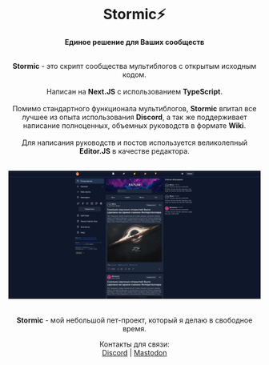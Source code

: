 <div align="center">
  <br>
  <h1>Stormic⚡</h1>
  <strong>Единое решение для Ваших сообществ</strong>
  <br/>
  <br/>
   <p align="center">
   <strong>Stormic</strong> - это скрипт сообщества мультиблогов с открытым исходным кодом.
  <br/>
  <br/>
   Написан на <strong>Next.JS</strong> с использованием <strong>TypeScript</strong>.
  <br/>
  <br/>
   Помимо стандартного функционала мультиблогов, <strong>Stormic</strong> впитал все лучшее из опыта использования <strong>Discord</strong>, а так же поддерживает написание полноценных, объемных руководств в формате <strong>Wiki</strong>.
   <br/>
   <br/>
   Для написания руководств и постов используется великолепный <strong>Editor.JS</strong> в качестве редактора.
  </p>
  <br/>
  <img src="/public/preview.png">
  <br/>
  <br/>
  <p align="center">
  <strong>Stormic</strong> - мой небольшой пет-проект, который я делаю в свободное время.
  </p>
  <p align="center">
  Контакты для связи:
  <br/>
  <a href='https://discord.com/users/.nims/'>Discord</a> | <a href='https://mastodon.social/@nimsi'>Mastodon</a>
  </p>
</div>
<br>

